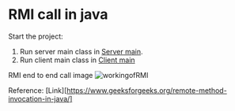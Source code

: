 # RMI call in java

Start the project:
1. Run server main class in [Server main](src/main/java/org/project/server/SearchServer.java).
2. Run client main class in [Client main](src/main/java/org/project/client/ClientRequest.java)

RMI end to end call image
![workingofRMI](https://github.com/yaswanthgorrepati/remote_procedure_call/assets/51254169/9a2cb5df-6464-4aef-9a46-7e21292a304e)

Reference: [Link][https://www.geeksforgeeks.org/remote-method-invocation-in-java/]